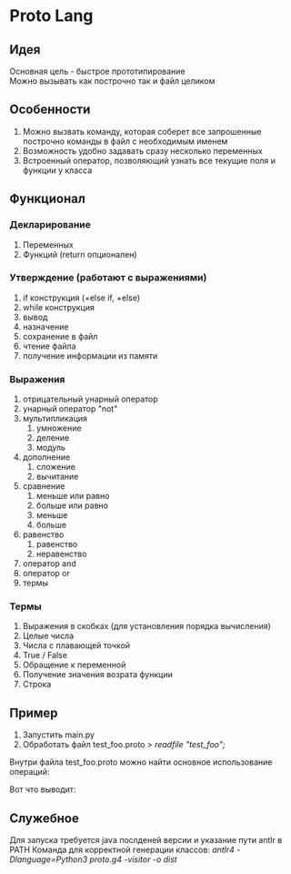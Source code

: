 # Proto Lang

## Идея
Основная цель - быстрое прототипирование  
Можно вызывать как построчно так и файл целиком

## Особенности
1. Можно вызвать команду, которая соберет все запрошенные построчно команды в файл с необходимым именем
2. Возможность удобно задавать сразу несколько переменных
3. Встроенный оператор, позволяющий узнать все текущие поля и функции у класса

## Функционал
### Декларирование
   1. Переменных
   2. Функций (return опционален)
### Утверждение (работают с выражениями)
  1. if конструкция (+else if, +else)
  2. while конструкция
  3. вывод
  4. назначение
  5. сохранение в файл
  6. чтение файла
  7. получение информации из памяти
### Выражения
  1. отрицательный унарный оператор
  2. унарный оператор "not"
  3. мультипликация
     1. умножение
     2. деление
     3. модуль
  4. дополнение
     1. сложение
     2. вычитание
  5. сравнение
     1. меньше или равно
     2. больше или равно
     3. меньше
     4. больше
  6. равенство
     1. равенство
     2. неравенство
  7. оператор and
  8. оператор or
  9. термы
### Термы
  1. Выражения в скобках (для установления порядка вычисления)
  2. Целые числа
  3. Числа с плавающей точкой
  4. True / False
  5. Обращение к переменной
  6. Получение значения возрата функции
  7. Строка

## Пример
1. Запустить main.py
2. Обработать файл test_foo.proto >  *readfile "test_foo";*  

Внутри файла test_foo.proto можно найти основное использование операций:

Вот что выводит:

## Служебное
Для запуска требуется java послденей версии и указание пути antlr в PATH
Команда для корректной генерации классов:
*antlr4 -Dlanguage=Python3 proto.g4 -visitor -o dist*
